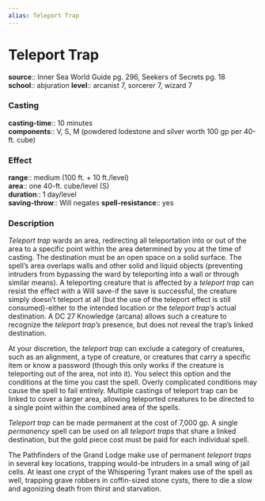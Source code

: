 ```yaml
---
alias: Teleport Trap
---
```


# Teleport Trap 

**source**:: Inner Sea World Guide pg. 296, Seekers of Secrets pg. 18  
**school**:: abjuration
**level**:: arcanist 7, sorcerer 7, wizard 7

### Casting 

**casting-time**:: 10 minutes  
**components**:: V, S, M (powdered lodestone and silver worth 100 gp per 40-ft. cube)

### Effect 

**range**:: medium (100 ft. + 10 ft./level)  
**area**:: one 40-ft. cube/level (S)  
**duration**:: 1 day/level  
**saving-throw**:: Will negates
**spell-resistance**:: yes

### Description 

*Teleport trap* wards an area, redirecting all teleportation into or out of the area to a specific point within the area determined by you at the time of casting. The destination must be an open space on a solid surface. The spell’s area overlaps walls and other solid and liquid objects (preventing intruders from bypassing the ward by teleporting into a wall or through similar means). A teleporting creature that is affected by a *teleport trap* can resist the effect with a Will save-if the save is successful, the creature simply doesn’t teleport at all (but the use of the teleport effect is still consumed)-either to the intended location or the *teleport trap’s* actual destination. A DC 27 Knowledge (arcana) allows such a creature to recognize the *teleport trap’s* presence, but does not reveal the trap’s linked destination.  
  
At your discretion, the *teleport trap* can exclude a category of creatures, such as an alignment, a type of creature, or creatures that carry a specific item or know a password (though this only works if the creature is teleporting out of the area, not into it). You select this option and the conditions at the time you cast the spell. Overly complicated conditions may cause the spell to fail entirely. Multiple castings of teleport trap can be linked to cover a larger area, allowing teleported creatures to be directed to a single point within the combined area of the spells.  
  
*Teleport trap* can be made permanent at the cost of 7,000 gp. A single *permanency* spell can be used on all *teleport traps* that share a linked destination, but the gold piece cost must be paid for each individual spell.  
  
The Pathfinders of the Grand Lodge make use of permanent *teleport traps* in several key locations, trapping would-be intruders in a small wing of jail cells. At least one crypt of the Whispering Tyrant makes use of the spell as well, trapping grave robbers in coffin-sized stone cysts, there to die a slow and agonizing death from thirst and starvation.

